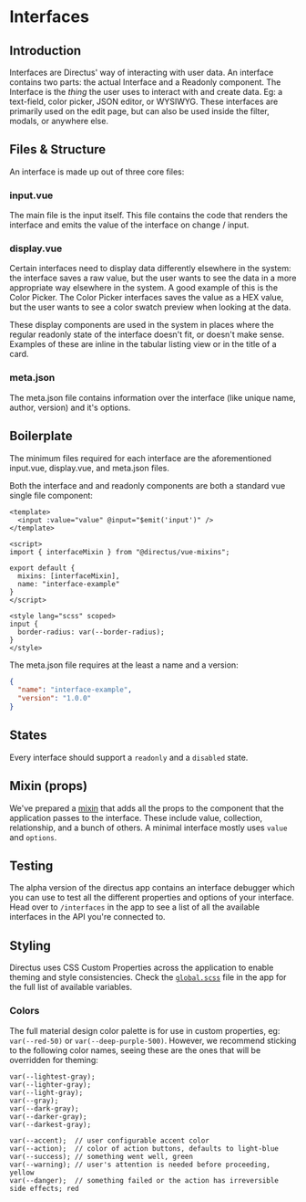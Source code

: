 # Interfaces

## Introduction

Interfaces are Directus' way of interacting with user data. An interface contains two parts: the actual Interface and a Readonly component. The Interface is the _thing_ the user uses to interact with and create data. Eg: a text-field, color picker, JSON editor, or WYSIWYG. These interfaces are primarily used on the edit page, but can also be used inside the filter, modals, or anywhere else.

## Files & Structure

An interface is made up out of three core files:

### input.vue

The main file is the input itself. This file contains the code that renders the interface and emits the value of the interface on change / input.

### display.vue

Certain interfaces need to display data differently elsewhere in the system: the interface saves a raw value, but the user wants to see the data in a more appropriate way elsewhere in the system. A good example of this is the Color Picker. The Color Picker interfaces saves the value as a HEX value, but the user wants to see a color swatch preview when looking at the data.

These display components are used in the system in places where the regular readonly state of the interface doesn't fit, or doesn't make sense. Examples of these are inline in the tabular listing view or in the title of a card.

### meta.json

The meta.json file contains information over the interface (like unique name, author, version) and it's options.

## Boilerplate

The minimum files required for each interface are the aforementioned input.vue, display.vue, and meta.json files.

Both the interface and and readonly components are both a standard vue single file component:

```vue
<template>
  <input :value="value" @input="$emit('input')" />
</template>

<script>
import { interfaceMixin } from "@directus/vue-mixins";

export default {
  mixins: [interfaceMixin],
  name: "interface-example"
}
</script>

<style lang="scss" scoped>
input {
  border-radius: var(--border-radius);
}
</style>
```

The meta.json file requires at the least a name and a version:

```json
{
  "name": "interface-example",
  "version": "1.0.0"
}
```

## States
Every interface should support a `readonly` and a `disabled` state.

## Mixin (props)
We've prepared a [mixin](https://github.com/directus/extensions/blob/master/mixins/interface.js) that adds all the props to the component that the application passes to the interface. These include value, collection, relationship, and a bunch of others. A minimal interface mostly uses `value` and `options`.

## Testing

The alpha version of the directus app contains an interface debugger which you can use to test all the different properties and options of your interface. Head over to `/interfaces` in the app to see a list of all the available interfaces in the API you're connected to.

## Styling

Directus uses CSS Custom Properties across the application to enable theming and style consistencies. Check the [`global.scss`](https://github.com/directus/app/blob/master/src/assets/global.scss) file in the app for the full list of available variables.

### Colors

The full material design color palette is for use in custom properties, eg: `var(--red-50)` or `var(--deep-purple-500)`. However, we recommend sticking to the following color names, seeing these are the ones that will be overridden for theming:

```
var(--lightest-gray);
var(--lighter-gray);
var(--light-gray);
var(--gray);
var(--dark-gray);
var(--darker-gray);
var(--darkest-gray);

var(--accent);  // user configurable accent color
var(--action);  // color of action buttons, defaults to light-blue
var(--success); // something went well, green
var(--warning); // user's attention is needed before proceeding, yellow
var(--danger);  // something failed or the action has irreversible side effects; red
```
